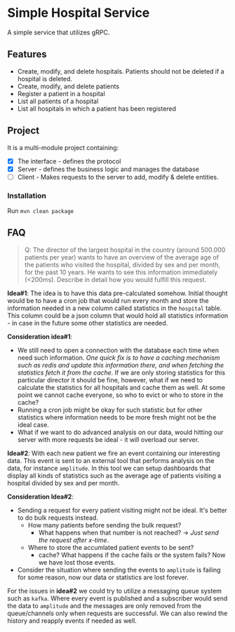 # Simple Hospital Service

A simple service that utilizes gRPC.

## Features

- Create, modify, and delete hospitals. Patients should not be deleted if a hospital is deleted.
- Create, modify, and delete patients
- Register a patient in a hospital
- List all patients of a hospital
- List all hospitals in which a patient has been registered


## Project

It is a multi-module project containing:
 - [x] The interface - defines the protocol
 - [x] Server - defines the business logic and manages the database
 - [ ] Client - Makes requests to the server to add, modify & delete entities.

### Installation

Run `mvn clean package`


## FAQ

> Q: The director of the largest hospital in the country (around 500.000 patients per year) wants to have an overview of the average age of the patients who visited the hospital, divided by sex and per month, for the past 10 years. He wants to see this information immediately (<200ms). Describe in detail how you would fulfill this request.

**Idea#1**: The idea is to have this data pre-calculated somehow. Initial thought would be to have a cron job that would run every month and store the information needed
in a new column called statistics in the `hospital` table. This column could be a json column that would hold all statistics information - in case in the future some other statistics are needed.

**Consideration idea#1**:
- We still need to open a connection with the database each time when need such information. _One quick fix is to have
a caching mechanism such as redis and update this information there, and when fetching the statistics fetch it from the cache_. If we are only storing statistics for this particular director it should be fine,
however, what if we need to calculate the statistics for all hospitals and cache them as well. At some point we cannot cache everyone, so who to evict or who to store in the cache?
- Running a cron job might be okay for such statistic but for other statistics where information needs to be more fresh might not be the ideal case.
- What if we want to do advanced analysis on our data, would hitting our server with more requests be ideal - it will overload our server.

**Idea#2**: With each new patient we fire an event containing our interesting data. This event is sent to an external tool that performs analysis on the data, for instance `amplitude`.
In this tool we can setup dashboards that display all kinds of statistics such as the average age of patients visiting a hospital divided by sex and per month. 

**Consideration Idea#2**:

- Sending a request for every patient visiting might not be ideal. It's better to do bulk requests instead.
  - How many patients before sending the bulk request?
    - What happens when that number is not reached? -> _Just send the request after x-time_.
  - Where to store the accumlated patient events to be sent?
    - cache? What happens if the cache fails or the system fails? Now we have lost those events.
- Consider the situation where sending the events to `amplitude` is failing for some reason, now our data or statistics are lost forever.

For the issues in **idea#2** we could try to utilize a messaging queue system such as `kafka`. Where every event is published and a subscriber would send the data to `amplitude`
and the messages are only removed from the queue/channels only when requests are successful. We can also rewind the history and reapply events if needed as well.   
